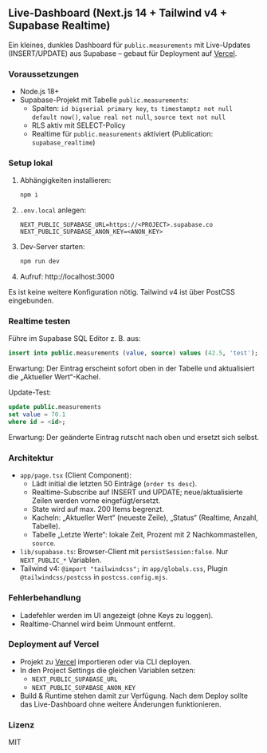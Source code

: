 ## Live-Dashboard (Next.js 14 + Tailwind v4 + Supabase Realtime)

Ein kleines, dunkles Dashboard für `public.measurements` mit Live-Updates (INSERT/UPDATE) aus Supabase – gebaut für Deployment auf [Vercel](https://vercel.com/).

### Voraussetzungen
- Node.js 18+
- Supabase-Projekt mit Tabelle `public.measurements`:
  - Spalten: `id bigserial primary key`, `ts timestamptz not null default now()`, `value real not null`, `source text not null`
  - RLS aktiv mit SELECT-Policy
  - Realtime für `public.measurements` aktiviert (Publication: `supabase_realtime`)

### Setup lokal
1. Abhängigkeiten installieren:
   ```bash
   npm i
   ```
2. `.env.local` anlegen:
   ```
   NEXT_PUBLIC_SUPABASE_URL=https://<PROJECT>.supabase.co
   NEXT_PUBLIC_SUPABASE_ANON_KEY=<ANON_KEY>
   ```
3. Dev-Server starten:
   ```bash
   npm run dev
   ```
4. Aufruf: http://localhost:3000

Es ist keine weitere Konfiguration nötig. Tailwind v4 ist über PostCSS eingebunden.

### Realtime testen
Führe im Supabase SQL Editor z. B. aus:
```sql
insert into public.measurements (value, source) values (42.5, 'test');
```
Erwartung: Der Eintrag erscheint sofort oben in der Tabelle und aktualisiert die „Aktueller Wert“-Kachel.

Update-Test:
```sql
update public.measurements
set value = 70.1
where id = <id>;
```
Erwartung: Der geänderte Eintrag rutscht nach oben und ersetzt sich selbst.

### Architektur
- `app/page.tsx` (Client Component):
  - Lädt initial die letzten 50 Einträge (`order ts desc`).
  - Realtime-Subscribe auf INSERT und UPDATE; neue/aktualisierte Zeilen werden vorne eingefügt/ersetzt.
  - State wird auf max. 200 Items begrenzt.
  - Kacheln: „Aktueller Wert“ (neueste Zeile), „Status“ (Realtime, Anzahl, Tabelle).
  - Tabelle „Letzte Werte“: lokale Zeit, Prozent mit 2 Nachkommastellen, `source`.
- `lib/supabase.ts`: Browser-Client mit `persistSession:false`. Nur `NEXT_PUBLIC_*` Variablen.
- Tailwind v4: `@import "tailwindcss";` in `app/globals.css`, Plugin `@tailwindcss/postcss` in `postcss.config.mjs`.

### Fehlerbehandlung
- Ladefehler werden im UI angezeigt (ohne Keys zu loggen).
- Realtime-Channel wird beim Unmount entfernt.

### Deployment auf Vercel
- Projekt zu [Vercel](https://vercel.com/) importieren oder via CLI deployen.
- In den Project Settings die gleichen Variablen setzen:
  - `NEXT_PUBLIC_SUPABASE_URL`
  - `NEXT_PUBLIC_SUPABASE_ANON_KEY`
- Build & Runtime stehen damit zur Verfügung. Nach dem Deploy sollte das Live-Dashboard ohne weitere Änderungen funktionieren.

### Lizenz
MIT

